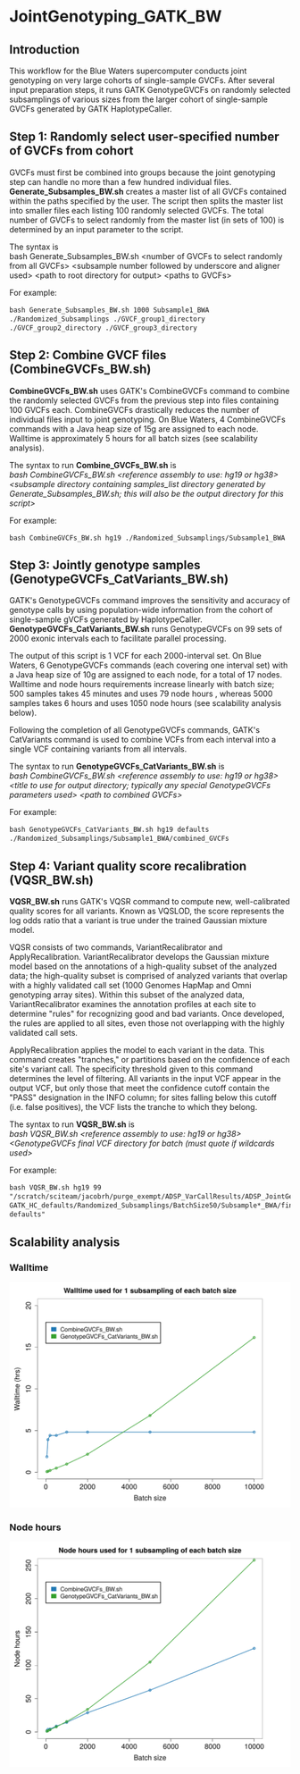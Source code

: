 # JointGenotyping_GATK_BW

## Introduction
This workflow for the Blue Waters supercomputer conducts joint genotyping on very large cohorts of single-sample GVCFs. After several input preparation steps, it runs GATK GenotypeGVCFs on randomly selected subsamplings of various sizes from the larger cohort of single-sample GVCFs generated by GATK HaplotypeCaller.

## Step 1: Randomly select user-specified number of GVCFs from cohort
GVCFs must first be combined into groups because the joint genotyping step can handle no more than a few hundred individual files. **Generate_Subsamples_BW.sh** creates a master list of all GVCFs contained within the paths specified by the user. The script then splits the master list into smaller files each listing 100 randomly selected GVCFs. The total number of GVCFs to select randomly from the master list (in sets of 100) is determined by an input parameter to the script.

The syntax is  
bash Generate_Subsamples_BW.sh \<number of GVCFs to select randomly from all GVCFs> \<subsample number followed by underscore and aligner used> \<path to root directory for output>  \<paths to GVCFs>

For example:

```
bash Generate_Subsamples_BW.sh 1000 Subsample1_BWA ./Randomized_Subsamplings ./GVCF_group1_directory ./GVCF_group2_directory ./GVCF_group3_directory
```

## Step 2: Combine GVCF files (CombineGVCFs_BW.sh)
**CombineGVCFs_BW.sh** uses GATK's CombineGVCFs command to combine the randomly selected GVCFs from the previous step into files containing 100 GVCFs each. CombineGVCFs drastically reduces the number of individual files input to joint genotyping. On Blue Waters, 4 CombineGVCFs commands with a Java heap size of 15g are assigned to each node. Walltime is approximately 5 hours for all batch sizes (see scalability analysis).

The syntax to run **Combine_GVCFs_BW.sh** is  
*bash CombineGVCFs_BW.sh \<reference assembly to use: hg19 or hg38> \<subsample directory containing samples_list directory generated by Generate_Subsamples_BW.sh; this will also be the output directory for this script>*

For example:

```
bash CombineGVCFs_BW.sh hg19 ./Randomized_Subsamplings/Subsample1_BWA 
```

## Step 3: Jointly genotype samples (GenotypeGVCFs_CatVariants_BW.sh)
GATK's GenotypeGVCFs command improves the sensitivity and accuracy of genotype calls by using population-wide information from the cohort of single-sample gVCFs generated by HaplotypeCaller. **GenotypeGVCFs_CatVariants_BW.sh** runs GenotypeGVCFs on 99 sets of 2000 exonic intervals each to facilitate parallel processing. 

The output of this script is 1 VCF for each 2000-interval set. On Blue Waters, 6 GenotypeGVCFs commands (each covering one interval set) with a Java heap size of 10g are assigned to each node, for a total of 17 nodes. Walltime and node hours requirements increase linearly with batch size; 500 samples takes 45 minutes and uses 79 node hours , whereas 5000 samples takes 6 hours and uses 1050 node hours (see scalability analysis below).

Following the completion of all GenotypeGVCFs commands, GATK's CatVariants command is used to combine VCFs from each interval into a single VCF containing variants from all intervals.

The syntax to run **GenotypeGVCFs_CatVariants_BW.sh** is  
*bash CombineGVCFs_BW.sh \<reference assembly to use: hg19 or hg38> \<title to use for output directory; typically any special GenotypeGVCFs parameters used> \<path to combined GVCFs>*  

For example:

```
bash GenotypeGVCFs_CatVariants_BW.sh hg19 defaults ./Randomized_Subsamplings/Subsample1_BWA/combined_GVCFs
```

## Step 4: Variant quality score recalibration (VQSR_BW.sh)
**VQSR_BW.sh** runs GATK's VQSR command to compute new, well-calibrated quality scores for all variants. Known as VQSLOD, the score represents the log odds ratio that a variant is true under the trained Gaussian mixture model.   

VQSR consists of two commands, VariantRecalibrator and ApplyRecalibration. VariantRecalibrator develops the Gaussian mixture model based on the annotations of a high-quality subset of the analyzed data; the high-quality subset is comprised of analyzed variants that overlap with a highly validated call set (1000 Genomes HapMap and Omni genotyping array sites). Within this subset of the analyzed data, VariantRecalibrator examines the annotation profiles at each site to determine "rules" for recognizing good and bad variants. Once developed, the rules are applied to all sites, even those not overlapping with the highly validated call sets. 

ApplyRecalibration applies the model to each variant in the data. This command creates "tranches," or partitions based on the confidence of each site's variant call. The specificity threshold given to this command determines the level of filtering. All variants in the input VCF appear in the output VCF, but only those that meet the confidence cutoff contain the "PASS" designation in the INFO column; for sites falling below this cutoff (i.e. false positives), the VCF lists the tranche to which they belong.

The syntax to run **VQSR_BW.sh** is  
*bash VQSR_BW.sh \<reference assembly to use: hg19 or hg38> <desired sensitivty threshold value> <GenotypeGVCFs final VCF directory for batch (must quote if wildcards used>* 

For example:

```
bash VQSR_BW.sh hg19 99 "/scratch/sciteam/jacobrh/purge_exempt/ADSP_VarCallResults/ADSP_JointGenotyping/hg19/BWA-GATK_HC_defaults/Randomized_Subsamplings/BatchSize50/Subsample*_BWA/final_VCF/GenotypeGVCFs-defaults"  
```

## Scalability analysis 

### Walltime
![alt tag](./Plots/Scalability_WallTime.png "Walltime")

### Node hours
![alt tag](./Plots/Scalability_NodeHrs.png "Node hours")
